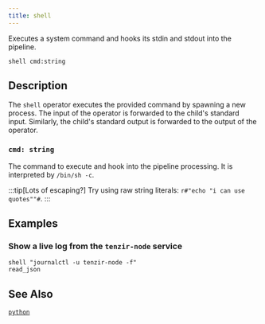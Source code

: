 ```yaml
---
title: shell
---
```


Executes a system command and hooks its stdin and stdout into the pipeline.

```tql
shell cmd:string
```

## Description

The `shell` operator executes the provided command by spawning a new process.
The input of the operator is forwarded to the child's standard input. Similarly,
the child's standard output is forwarded to the output of the operator.

### `cmd: string`

The command to execute and hook into the pipeline processing. It is interpreted
by `/bin/sh -c`.

:::tip[Lots of escaping?]
Try using raw string literals: `r#"echo "i can use quotes""#`.
:::

## Examples

### Show a live log from the `tenzir-node` service

```tql
shell "journalctl -u tenzir-node -f"
read_json
```

## See Also

[`python`](/reference/operators/python)
